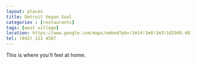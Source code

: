 ```yaml
---
layout: places
title: Detroit Vegan Soul
categories : [restaurants]
tags: [west village]
location: https://www.google.com/maps/embed?pb=!1m14!1m8!1m3!1d2948.401686711759!2d-82.9969656!3d42.355278!3m2!1i1024!2i768!4f13.1!3m3!1m2!1s0x8824d35e4370feeb%3A0xe4cefa67a7f097a!2sDetroit+Vegan+Soul!5e0!3m2!1sen!2sus!4v1391923964197
tel: (042) 123 4567
---
```



This is where you'll feel at home.